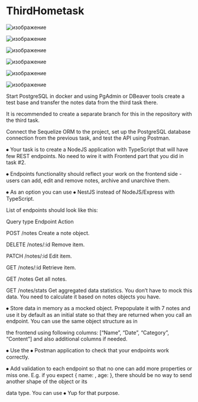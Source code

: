 # ThirdHometask


![изображение](https://github.com/KirillBodin/ThirdHometask/assets/49336146/de886652-45b5-4379-9418-a56d9b34b20b)

![изображение](https://github.com/KirillBodin/ThirdHometask/assets/49336146/ac83fe2c-4fd6-4ab6-af33-20472bf45caf)

![изображение](https://github.com/KirillBodin/ThirdHometask/assets/49336146/8d28ca91-f761-4865-a2eb-b77098fd2bba)

![изображение](https://github.com/KirillBodin/ThirdHometask/assets/49336146/faf746cf-304b-48b3-8724-e2640ddf14e0)

![изображение](https://github.com/KirillBodin/ThirdHometask/assets/49336146/7f01d4ff-1e32-4b69-bfb4-0c545d0c4f96)

![изображение](https://github.com/KirillBodin/ThirdHometask/assets/49336146/0fd5b4b9-b932-4620-92b3-be9f9b8a0e73)


Start PostgreSQL in docker and using PgAdmin or DBeaver tools create a test base and transfer the notes data from the third task there.

It is recommended to create a separate branch for this in the repository with the third task.

Connect the Sequelize ORM to the project, set up the PostgreSQL database connection from the previous task, and test the API using Postman.

⦁	Your task is to create a NodeJS application with TypeScript that will have few REST endpoints. No need to wire it with Frontend part that you did in task #2.

⦁	Endpoints functionality should reflect your work on the frontend side - users can add, edit and remove notes, archive and unarchive them.

⦁	As an option you can use ⦁	NestJS instead of NodeJS/Express with TypeScript.

List of endpoints should look like this:

Query type 	Endpoint	Action

POST	/notes	Create a note object.

DELETE	/notes/:id	Remove item.

PATCH	/notes/:id	Edit item.

GET	/notes/:id	Retrieve item.

GET	/notes	Get all notes.

GET	/notes/stats	Get aggregated data statistics. You don’t have to mock this data. You need to calculate it based on notes objects you have.
 

⦁	Store data in memory as a mocked object. Prepopulate it with 7 notes and use it by default as an initial state so that they are returned when you call an endpoint. You can use the same object structure as in 

the frontend using following columns: [“Name”, “Date”, “Category”, “Content”] and also additional columns if needed.

⦁	Use the ⦁	Postman application to check that your endpoints work correctly.

⦁	Add validation to each endpoint so that no one can add more properties or miss one. E.g. if you expect { name: <string>, age: <integer> }, there should be no way to send another shape of the object or its 

data type. You can use ⦁	Yup for that purpose.








